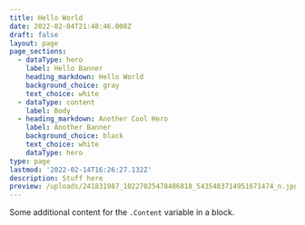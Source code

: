 ```yaml
---
title: Hello World
date: 2022-02-04T21:48:46.000Z
draft: false
layout: page
page_sections:
  - dataType: hero
    label: Hello Banner
    heading_markdown: Hello World
    background_choice: gray
    text_choice: white
  - dataType: content
    label: Body
  - heading_markdown: Another Cool Hero
    label: Another Banner
    background_choice: black
    text_choice: white
    dataType: hero
type: page
lastmod: '2022-02-14T16:26:27.132Z'
description: Stuff here
preview: /uploads/241831987_10227025478486818_5435483714951671474_n.jpg
---
```


Some additional content for the `.Content` variable in a block.

